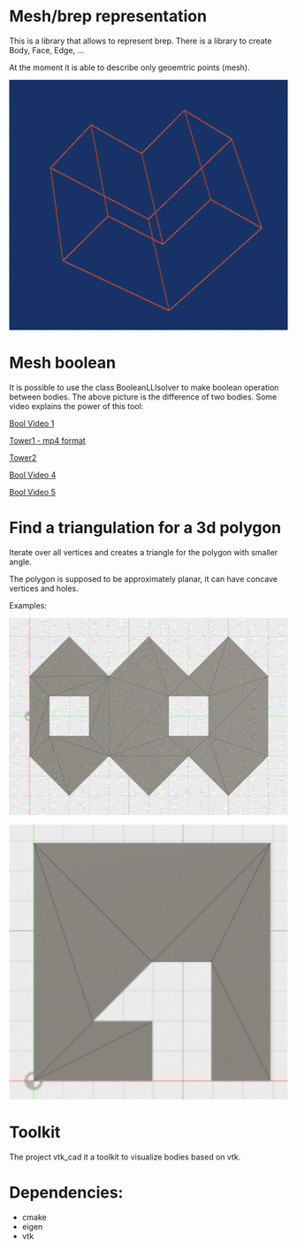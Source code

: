 
# Mesh/brep representation

This is a library that allows to represent brep. There is a library to create Body, Face, Edge, ...

At the moment it is able to describe only geoemtric points (mesh).

![eight](doc/bool.gif)


# Mesh boolean

It is possible to use the class BooleanLLIsolver to make boolean operation between bodies.
The above picture is the difference of two bodies.
Some video explains the power of this tool:

[Bool Video 1](doc/Bunnies_boolean.gif)

[Tower1 - mp4 format](doc/Tower1.mp4)

[Tower2](doc/Tower2.gif)

[Bool Video 4](doc/Mesh_boolean.gif)

[Bool Video 5](doc/Mesh_boolean_2.gif)


# Find a triangulation for a 3d polygon

Iterate over all vertices and creates a triangle for the polygon with smaller angle.

The polygon is supposed to be approximately planar, it can have concave vertices and holes.

Examples:

![eight](doc/8.gif)

![five](doc/5.gif)

# Toolkit

The project vtk_cad it a toolkit to visualize bodies based on vtk.

# Dependencies:

- cmake
- eigen
- vtk
